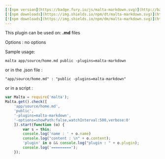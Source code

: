 ```yaml
---
[![npm version](https://badge.fury.io/js/malta-markdown.svg)](http://badge.fury.io/js/malta-markdown)
[![npm downloads](https://img.shields.io/npm/dt/malta-markdown.svg)](https://npmjs.org/package/malta-markdown)
[![npm downloads](https://img.shields.io/npm/dm/malta-markdown.svg)](https://npmjs.org/package/malta-markdown)  
---  
```


This plugin can be used on: **.md** files  

Options : no options  

Sample usage:   
```
malta app/source/home.md public -plugins=malta-markdown
```
or in the .json file :
```
"app/source/home.md" : "public -plugins=malta-markdown"
```
or in a script : 
``` js
var Malta = require('malta');
Malta.get().check([
    'app/source/home.md',
    'public',
    '-plugins=malta-markdown',
    '-options=showPath:false,watchInterval:500,verbose:0'
    ]).start(function (o) {
        var s = this;
        console.log('name : ' + o.name)
        console.log("content : \n" + o.content);
        'plugin' in o && console.log("plugin : " + o.plugin);
        console.log('=========');
    });
```